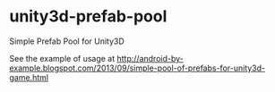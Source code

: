 unity3d-prefab-pool
===================

Simple Prefab Pool for Unity3D

See the example of usage at http://android-by-example.blogspot.com/2013/09/simple-pool-of-prefabs-for-unity3d-game.html
